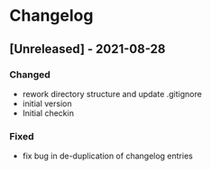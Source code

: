# Changelog
## [Unreleased] - 2021-08-28
### Changed
- rework directory structure and update .gitignore
- initial version
- Initial checkin

### Fixed
- fix bug in de-duplication of changelog entries

